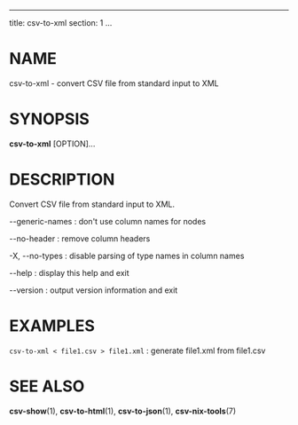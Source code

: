<!--
SPDX-License-Identifier: BSD-3-Clause
Copyright 2020-2023, Marcin Ślusarz <marcin.slusarz@gmail.com>
-->

---
title: csv-to-xml
section: 1
...

# NAME #

csv-to-xml - convert CSV file from standard input to XML

# SYNOPSIS #

**csv-to-xml** [OPTION]...

# DESCRIPTION #

Convert CSV file from standard input to XML.

\--generic-names
:   don't use column names for nodes

\--no-header
:   remove column headers

-X, \--no-types
:   disable parsing of type names in column names

\--help
:   display this help and exit

\--version
:   output version information and exit

# EXAMPLES #

`csv-to-xml < file1.csv > file1.xml`
:   generate file1.xml from file1.csv

# SEE ALSO #

**csv-show**(1), **csv-to-html**(1), **csv-to-json**(1), **csv-nix-tools**(7)
